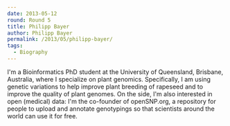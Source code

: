 ```yaml
---
date: 2013-05-12
round: Round 5
title: Philipp Bayer
author: Philipp Bayer
permalink: /2013/05/philipp-bayer/
tags:
  - Biography
---
```

I'm a Bioinformatics PhD student at the University of Queensland, Brisbane, Australia, where I specialize on plant genomics. Specifically, I am using genetic variations to help improve plant breeding of rapeseed and to improve the quality of plant genomes. On the side, I'm also interested in open (medical) data: I'm the co-founder of openSNP.org, a repository for people to upload and annotate genotypings so that scientists around the world can use it for free.
